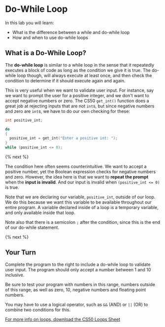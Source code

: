 # Do-While Loop

In this lab you will learn:

- What is the difference between a while and do-while loop
- How and when to use do-while loops

## What is a Do-While Loop?

The **do-while loop** is similar to a while loop in the sense that it repeatedly executes a block of code as long as the condition we give it is true. The do-while loop though, will always execute at least once, and then check the condition to determine if it should execute again and again.

This is very useful when we want to validate user input. For instance, say we want to prompt the user for a positive integer, and we don't want to accept negative numbers or zero. The CS50 `get_int()` function does a great job at rejecting inputs that are not `int`s, but since negative numbers and zero are `int`s, we have to do our own checking for these:

```c
int positive_int;

do
{
  positive_int = get_int("Enter a positive int: ");
}
while (positive_int <= 0);
```

{% next %}

The condition here often seems counterintuitive. We want to accept a positive number, yet the Boolean expression checks for negative numbers and zero. However, the idea here is that we want to **repeat the prompt** when the **input is invalid**. And our input is invalid when `(positive_int <= 0)` is true.

Note that we are declaring our variable, `positive_int`, outside of our loop. We do this because we want this variable to be available throughout our entire program. A variable declared inside of a loop is a temporary variable, and only available inside that loop.

Note also that there is a semicolon `;` after the condition, since this is the end of our do-while statement.

{% next %}

## Your Turn

Complete the program to the right to include a do-while loop to validate user input. The program should only accept a number between 1 and 10 inclusive.

Be sure to test your program with numbers in this range, numbers outside of this range, as well as zero, 10, negative numbers and floating point numbers.

You may have to use a logical operator, such as `&&` (AND) or `||` (OR) to combine two conditions for this.

[For more info on loops, download the CS50 Loops Sheet](https://ap.cs50.school/assets/pdfs/unit1/loops.pdf)
